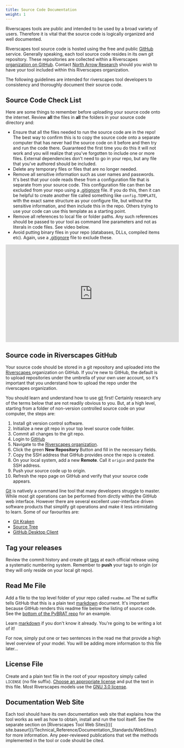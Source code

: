 ```yaml
---
title: Source Code Documentation
weight: 1
---
```


Riverscapes tools are public and intended to be used by a broad variety of users. Therefore it is vital that the source code is logically organized and well documented.

Riverscapes tool source code is hosted using the free and public [GitHub]() service. Generally speaking, each tool source code resides in its own git repository. These repositories are collected within a Riverscapes [organization on GitHub](https://github.com/orgs/Riverscapes/dashboard). Contact [North Arrow Research](mailto:info@northarrowresearch.com) should you wish to have your tool included within this Riverscapes organization.

The following guidelines are intended for riverscapes tool developers to consistency and thoroughly document their source code.

## Source Code Check List

Here are some things to remember before uploading your source code onto the internet. Review **all** the files in **all** the folders in your source code directory and:

* Ensure that all the files needed to run the source code are in the repo! The best way to confirm this is to copy the source code onto a separate computer that has never had the source code on it before and then try and run the code there. Guaranteed the first time you do this it will not work and you will realize that you've forgotten to include one or more files. External dependencies don't need to go in your repo, but any file that you've authored should be included.
* Delete any temporary files or files that are no longer needed.
* Remove all sensitive information such as user names and passwords. It's best that your code reads these from a configuration file that is separate from your source code. This configuration file can then be excluded from your repo using a [.gitignore](https://help.github.com/articles/ignoring-files/) file. If you do this, then it can be helpful to create another file called something like `config.TEMPLATE`, with the exact same structure as your configure file, but without the sensitive information, and then include this in the repo. Others trying to use your code can use this template as a starting point.
* Remove all references to local file or folder paths. Any such references should be passed to your tool as command line parameters and not as literals in code files. See video below.
* Avoid putting binary files in your repo (databases, DLLs, compiled items etc). Again, use a [.gitignore](https://help.github.com/articles/ignoring-files/) file to exclude these.

<div class="responsive-embed">
<iframe width="560" height="315" src="https://www.youtube.com/embed/ltx8pdD1NlU" frameborder="0" allow="accelerometer; autoplay; encrypted-media; gyroscope; picture-in-picture" allowfullscreen></iframe></div>


## Source code in Riverscapes GitHub

Your source code should be stored in a git repository and uploaded into the [Riverscapes ](https://github.com/orgs/Riverscapes/dashboard) organization on GitHub. If you're new to GitHub, the default is to upload repositories under the umbrella of your own user account, so it's important that you understand how to upload the repo under the riverscapes organization.

You should learn and understand how to use [git](https://git-scm.com/) first! Certainly research any of the terms below that are not readily obvious to you. But, at a high level, starting from a folder of non-version controlled source code on your computer, the steps are:

1. Install git version control software. 
2. Initialize a new git repo in your top level source code folder.
3. Commit all changes to the git repo.
4. Login to [GitHub](http://github.com)
5. Navigate to the [Riverscapes organization](https://github.com/orgs/Riverscapes/dashboard).
6. Click the green **New Repository** Button and fill in the necessary fields.
7. Copy the SSH address that GitHub provides once the repo is created.
8. On your local system, add a new **Remote**. Call it `origin` and paste the SSH address.
9. Push your source code up to origin.
10. Refresh the repo page on GitHub and verify that your source code appears.

[Git](https://git-scm.com/) is natively a command line tool that many developers struggle to master. While most git operations can be performed from dirctly within the GitHub web interface. However there are several excellent user-interface driven software products that simplify git operations and make it less intimidating to learn. Some of our favourites are:

* [Git Kraken](https://www.gitkraken.com/)
* [Source Tree](https://www.sourcetreeapp.com/)
* [GitHub Desktop Client](https://desktop.github.com/)


## Tag your releases

Review the commit history and create git [tags](https://git-scm.com/book/en/v2/Git-Basics-Tagging) at each official release using a systematic numbering system. Remember to **push** your tags to origin (or they will only reside on your local git repo).



## Read Me File

Add a file to the top level folder of your repo called `readme.md` The `md` suffix tells GitHub that this is a plain text [markdown](https://github.com/adam-p/markdown-here/wiki/Markdown-Cheatsheet) document. It's important because GitHub renders this readme file below the listing of source code. See the [bottom of the PyBRAT repo](https://github.com/Riverscapes/pyBRAT) for an example.

Learn [markdown](https://github.com/adam-p/markdown-here/wiki/Markdown-Cheatsheet) if you don't know it already. You're going to be writing a lot of it!

For now, simply put one or two sentences in the read me that provide a high level overview of your model. You will be adding more information to this file later...

## License File

Create and a plain text file in the root of your repository simply called `LICENSE` (no file suffix). [Choose an appropriate license](https://choosealicense.com/) and put the text in this file. Most Riverscapes models use the [GNU 3.0 license](https://www.gnu.org/licenses/gpl-3.0.en.html).

## Documentation Web Site

Each tool should have its own documentation web site that explains how the tool works as well as how to obtain, install and run the tool itself. See the separate section on [Riverscapes Tool Web Sites]({{ site.baseurl}}/Technical_Reference/Documentation_Standards/WebSites/) for more information. Any peer-reviewed publications that vet the methods implemented in the tool or code should be cited.
